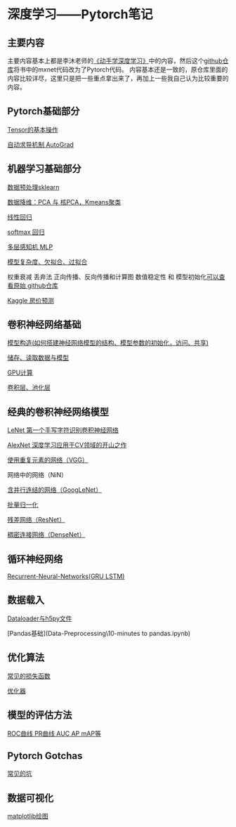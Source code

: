 # 深度学习——Pytorch笔记

## 主要内容
主要内容基本上都是李沐老师的[《动手学深度学习》](https://zh.d2l.ai/)中的内容，然后这个[github仓库](https://github.com/ShusenTang/Dive-into-DL-PyTorch)将书中的mxnet代码改为了Pytorch代码。
内容基本还是一致的，原仓库里面的内容比较详尽，这里只是把一些重点拿出来了，再加上一些我自己认为比较重要的内容。

## Pytorch基础部分

[Tensor的基本操作](Pytorch-basic\2_2_Tensor.ipynb)

[自动求导机制 AutoGrad](Pytorch-basic\2_3_AutoGrad.ipynb)


## 机器学习基础部分

[数据预处理sklearn](Machine-Learning-basic\Data-preprocessing.ipynb)

[数据降维：PCA 与 核PCA，Kmeans聚类](Machine-Learning-basic\KPCA+PCA+K-means)

[线性回归](Machine-Learning-basic\3_1_Linear-regression.ipynb)

[softmax 回归](Machine-Learning-basic\3_6_7_Softmax.ipynb)

[多层感知机 MLP](Machine-Learning-basic\3_9_10_MLP.ipynb)

[模型复杂度、欠拟合、过拟合](Machine-Learning-basic\3_11_overfitting.ipynb)

权重衰减 丢弃法 正向传播、反向传播和计算图 数值稳定性 和 模型初始化[可以查看原始 github仓库](https://github.com/ShusenTang/Dive-into-DL-PyTorch)

[Kaggle 房价预测](Machine-Learning-basic\3_16_Kaggle-house-prices.ipynb)

## 卷积神经网络基础

[模型构造(如何搭建神经网络模型的结构、模型参数的初始化，访问、共享)](Convolutional-Neural-Networks\4_1_4_Creat_Modules.ipynb)

[储存、读取数据与模型](Convolutional-Neural-Networks\4_5_Save_Load.ipynb)

[GPU计算](Convolutional-Neural-Networks\4_6_Pytorch_GPU.ipynb)

[卷积层、池化层](Convolutional-Neural-Networks\Convolutional_Neural_Network.ipynb)

## 经典的卷积神经网络模型

[LeNet 第一个手写字符识别卷积神经网络](Classical-CNN-Architecture\LeNet.ipynb)

[AlexNet 深度学习应用于CV领域的开山之作](Classical-CNN-Architecture\AlexNet.ipynb)

[使用重复元素的网络（VGG）](Classical-CNN-Architecture\VGG.ipynb)

网络中的网络（NiN）

[含并行连结的网络（GoogLeNet）](Classical-CNN-Architecture\GoogleLeNet-Inception.ipynb)

[批量归一化](Classical-CNN-Architecture\batch_normalization.ipynb)

[残差网络（ResNet）](Classical-CNN-Architecture\ResNet.ipynb)

[稠密连接网络（DenseNet）](Classical-CNN-Architecture\DenseNet.ipynb)

## 循环神经网络

[Recurrent-Neural-Networks(GRU LSTM)](Recurrent-Neural-Networks\RNN.ipynb)

## 数据载入

[Dataloader与h5py文件](Pytorch-basic\DataLoader.ipynb)

[Pandas基础](Data-Preprocessing\10-minutes to pandas.ipynb)


## 优化算法

[常见的损失函数](Optimization\Loss_Function.ipynb)

[优化器](Optimization\Optimizer.ipynb)


## 模型的评估方法

[ROC曲线 PR曲线 AUC AP mAP等](Interviews/ROC&PR&AUC&AP&mAP.ipynb)


## Pytorch Gotchas

[常见的坑](Pytorch_Gotchas.ipynb)

## 数据可视化

[matplotlib绘图](Visualization\matlib_plot.ipynb)